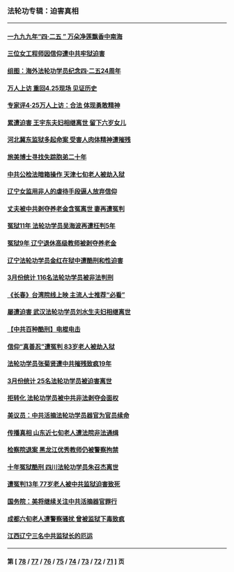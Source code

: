 ### 法轮功专辑：迫害真相
---
#### [一九九九年“四·二五 ” 万朵净莲飘香中南海](../../pages/nf4379/n13984266.md?05010430) 
#### [三位女工程师因信仰遭中共牢狱迫害](../../pages/nf4379/n13982891.md?05010430) 
#### [组图：海外法轮功学员纪念四‧二五24周年](../../pages/nf4379/n13979790.md?05010430) 
#### [万人上访 重回4.25现场 见证历史](../../pages/nf4379/n13979775.md?05010430) 
#### [专家评4‧25万人上访：合法 体现勇敢精神](../../pages/nf4379/n13975820.md?05010430) 
#### [累遭迫害 王宇东夫妇相继离世 留下六岁女儿](../../pages/nf4379/n13977555.md?05010430) 
#### [河北冀东监狱多起命案 受害人肉体精神遭摧残](../../pages/nf4379/n13976483.md?05010430) 
#### [旅美博士寻找失踪胞弟二十年](../../pages/nf4379/n13976318.md?05010430) 
#### [中共公检法暗箱操作 天津七旬老人被劫入狱](../../pages/nf4379/n13975097.md?05010430) 
#### [辽宁女监用非人的虐待手段逼人放弃信仰](../../pages/nf4379/n13972297.md?05010430) 
#### [丈夫被中共剥夺养老金含冤离世 妻再遭冤判](../../pages/nf4379/n13970514.md?05010430) 
#### [冤狱11年 法轮功学员吴海波再遭枉判5年](../../pages/nf4379/n13966760.md?05010430) 
#### [冤狱9年 辽宁退休高级教师被剥夺养老金](../../pages/nf4379/n13969844.md?05010430) 
#### [辽宁法轮功学员金红在狱中遭酷刑和性迫害](../../pages/nf4379/n13969049.md?05010430) 
#### [3月份统计 116名法轮功学员被非法判刑](../../pages/nf4379/n13967624.md?05010430) 
#### [《长春》台湾院线上映 主流人士推荐“必看”](../../pages/nf4379/n13967751.md?05010430) 
#### [屡遭迫害 武汉法轮功学员刘水生夫妇相继离世](../../pages/nf4379/n13965806.md?05010430) 
#### [【中共百种酷刑】电棍电击](../../pages/nf4379/n13964477.md?05010430) 
#### [信仰“真善忍”遭冤判 83岁老人被劫入狱](../../pages/nf4379/n13958286.md?05010430) 
#### [法轮功学员张菊贤遭中共摧残致疯19年](../../pages/nf4379/n13962633.md?05010430) 
#### [3月份统计 25名法轮功学员被迫害离世](../../pages/nf4379/n13963851.md?05010430) 
#### [拒转化 法轮功学员被中共非法剥夺会面权](../../pages/nf4379/n13961975.md?05010430) 
#### [美议员：中共活摘法轮功学员器官为官员续命](../../pages/nf4379/n13961550.md?05010430) 
#### [传播真相 山东近七旬老人遭法院非法通缉](../../pages/nf4379/n13961068.md?05010430) 
#### [检察院退案 黑龙江优秀教师仍被警察拘禁](../../pages/nf4379/n13960361.md?05010430) 
#### [十年冤狱酷刑 四川法轮功学员朱召杰离世](../../pages/nf4379/n13959794.md?05010430) 
#### [遭冤判13年 77岁老人被中共监狱迫害致死](../../pages/nf4379/n13953812.md?05010430) 
#### [国务院：美将继续关注中共活摘器官罪行](../../pages/nf4379/n13954656.md?05010430) 
#### [成都六旬老人遭警察骚扰 曾被监狱下毒致疯](../../pages/nf4379/n13952299.md?05010430) 
#### [江西辽宁三名中共监狱长的厄运](../../pages/nf4379/n13951740.md?05010430) 

---
#### 第 [ [78](./78.md?05010430) / [77](./77.md?05010430) / [76](./76.md?05010430) / [75](./75.md?05010430) / [74](./74.md?05010430) / [73](./73.md?05010430) / [72](./72.md?05010430) / [71](./71.md?05010430) ] 页
